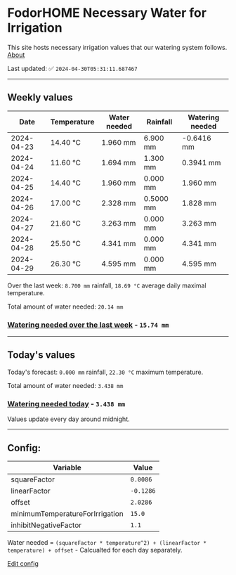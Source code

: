 # FodorHOME Necessary Water for Irrigation

This site hosts necessary irrigation values that our watering system follows. [About](https://github.com/redyau/irrigation)

Last updated: ✅ `2024-04-30T05:31:11.687467`

---

## Weekly values

| Date | Temperature | Water needed | Rainfall | Watering needed |
|-----|-----|-----|-----|-----|
| 2024-04-23 | 14.40 °C | 1.960 mm | 6.900 mm | -0.6416 mm |
| 2024-04-24 | 11.60 °C | 1.694 mm | 1.300 mm | 0.3941 mm |
| 2024-04-25 | 14.40 °C | 1.960 mm | 0.000 mm | 1.960 mm |
| 2024-04-26 | 17.00 °C | 2.328 mm | 0.5000 mm | 1.828 mm |
| 2024-04-27 | 21.60 °C | 3.263 mm | 0.000 mm | 3.263 mm |
| 2024-04-28 | 25.50 °C | 4.341 mm | 0.000 mm | 4.341 mm |
| 2024-04-29 | 26.30 °C | 4.595 mm | 0.000 mm | 4.595 mm |


Over the last week: `8.700 mm` rainfall, `18.69 °C` average daily maximal temperature.

Total amount of water needed: `20.14 mm`

### [Watering needed over the last week](lastweek.txt) - `15.74 mm`

---

## Today's values

Today's forecast: `0.000 mm` rainfall, `22.30 °C` maximum temperature.

Total amount of water needed: `3.438 mm`

### [Watering needed today](today.txt) - `3.438 mm`

Values update every day around midnight.

---

## Config:

| Variable | Value |
|-----|-----|
| squareFactor | `0.0086` |
| linearFactor | `-0.1286` |
| offset | `2.0286` |
| minimumTemperatureForIrrigation | `15.0` |
| inhibitNegativeFactor | `1.1` |

Water needed = `(squareFactor * temperature^2) + (linearFactor * temperature) + offset` - Calcualted for each day separately.

[Edit config](https://github.com/RedyAu/irrigation/edit/main/config.json)
